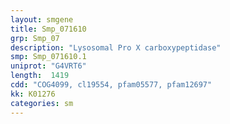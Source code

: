 ```yaml
---
layout: smgene
title: Smp_071610
grp: Smp_07
description: "Lysosomal Pro X carboxypeptidase"
smp: Smp_071610.1
uniprot: "G4VRT6"
length:  1419
cdd: "COG4099, cl19554, pfam05577, pfam12697"
kk: K01276
categories: sm
---
```

